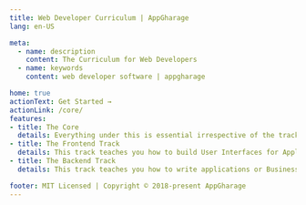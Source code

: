 ```yaml
---
title: Web Developer Curriculum | AppGharage
lang: en-US

meta:
  - name: description
    content: The Curriculum for Web Developers
  - name: keywords
    content: web developer software | appgharage

home: true
actionText: Get Started →
actionLink: /core/
features:
- title: The Core 
  details: Everything under this is essential irrespective of the track you choose to master or learn.
- title: The Frontend Track
  details: This track teaches you how to build User Interfaces for Applications to interact with the Backend
- title: The Backend Track
  details: This track teaches you how to write applications or Business logic for the Frontend 

footer: MIT Licensed | Copyright © 2018-present AppGharage
---
```

